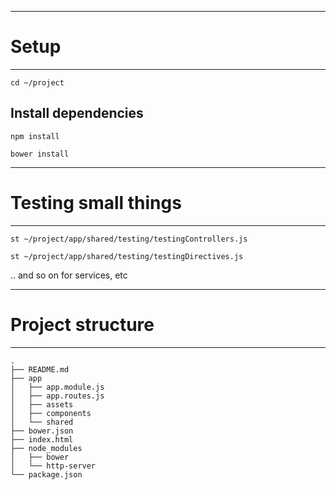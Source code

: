----
# Setup
----

`cd ~/project`

## Install dependencies

`npm install`

`bower install`

----
# Testing small things
----

`st ~/project/app/shared/testing/testingControllers.js`

`st ~/project/app/shared/testing/testingDirectives.js`

.. and so on for services, etc

----
# Project structure
----

```
.
├── README.md
├── app
│   ├── app.module.js
│   ├── app.routes.js
│   ├── assets
│   ├── components
│   └── shared
├── bower.json
├── index.html
├── node_modules
│   ├── bower
│   └── http-server
└── package.json
```
